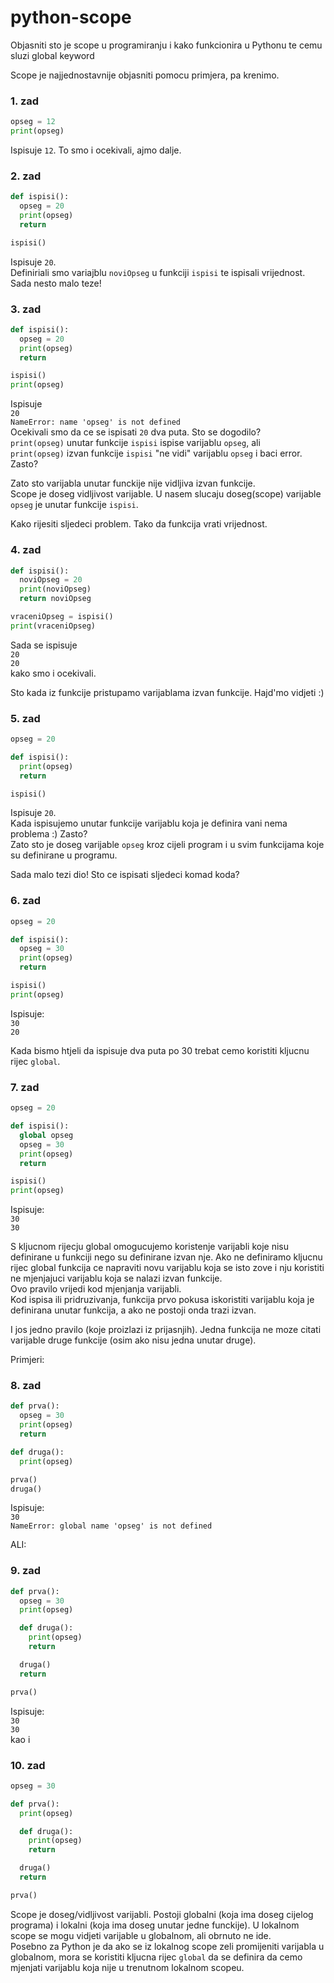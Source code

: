 # python-scope
Objasniti sto je scope u programiranju i kako funkcionira u Pythonu te cemu sluzi global keyword


Scope je najjednostavnije objasniti pomocu primjera, pa krenimo.

### 1. zad  
```python
opseg = 12
print(opseg)
```

Ispisuje `12`. To smo i ocekivali, ajmo dalje.

### 2. zad
```python
def ispisi():
  opseg = 20
  print(opseg)
  return

ispisi()
```

Ispisuje `20`.  
Definiriali smo variajblu `noviOpseg` u funkciji `ispisi` te ispisali vrijednost.  
Sada nesto malo teze!

### 3. zad
```python
def ispisi():
  opseg = 20
  print(opseg)
  return

ispisi()
print(opseg)
```

Ispisuje  
`20`  
`NameError: name 'opseg' is not defined`  
Ocekivali smo da ce se ispisati `20` dva puta. Sto se dogodilo?  
`print(opseg)` unutar funkcije `ispisi` ispise varijablu `opseg`, ali   
`print(opseg)` izvan funkcije `ispisi` "ne vidi" varijablu `opseg` i baci error. Zasto?

Zato sto varijabla unutar funckije nije vidljiva izvan funkcije.  
Scope je doseg vidljivost varijable. U nasem slucaju doseg(scope) varijable `opseg` je unutar funkcije `ispisi`.

Kako rijesiti sljedeci problem. Tako da funkcija vrati vrijednost.

### 4. zad
```python
def ispisi():
  noviOpseg = 20
  print(noviOpseg)
  return noviOpseg

vraceniOpseg = ispisi()
print(vraceniOpseg)
```

Sada se ispisuje  
`20`  
`20`  
kako smo i ocekivali.

Sto kada iz funkcije pristupamo varijablama izvan funkcije. Hajd'mo vidjeti :)

### 5. zad
```python
opseg = 20

def ispisi():
  print(opseg)
  return

ispisi()
```

Ispisuje `20`.   
Kada ispisujemo unutar funkcije varijablu koja je definira vani nema problema :) Zasto?  
Zato sto je doseg varijable `opseg` kroz cijeli program i u svim funkcijama koje su definirane u programu.

Sada malo tezi dio!
Sto ce ispisati sljedeci komad koda?

### 6. zad
```python
opseg = 20

def ispisi():
  opseg = 30
  print(opseg)
  return

ispisi()
print(opseg)
```

Ispisuje:   
`30`  
`20`  

Kada bismo htjeli da ispisuje dva puta po 30 trebat cemo koristiti kljucnu rijec `global`.

### 7. zad
```python
opseg = 20

def ispisi():
  global opseg
  opseg = 30
  print(opseg)
  return

ispisi()
print(opseg)
```

Ispisuje:   
`30`  
`30`  

S kljucnom rijecju global omogucujemo koristenje varijabli koje nisu definirane u funkciji nego su definirane izvan nje. Ako ne definiramo kljucnu rijec global funkcija ce napraviti novu varijablu koja se isto zove i nju koristiti ne mjenjajuci varijablu koja se nalazi izvan funkcije.  
Ovo pravilo vrijedi kod mjenjanja varijabli.  
Kod ispisa ili pridruzivanja, funkcija prvo pokusa iskoristiti varijablu koja je definirana unutar funkcija, a ako ne postoji onda trazi izvan.

I jos jedno pravilo (koje proizlazi iz prijasnjih). Jedna funkcija ne moze citati varijable druge funkcije (osim ako nisu jedna unutar druge).  

Primjeri:

### 8. zad
```python
def prva():
  opseg = 30
  print(opseg)
  return

def druga():
  print(opseg)

prva()
druga()
```

Ispisuje:  
`30`  
`NameError: global name 'opseg' is not defined`

ALI:

### 9. zad
```python
def prva():
  opseg = 30
  print(opseg)

  def druga():
    print(opseg)
    return

  druga()
  return

prva()
```

Ispisuje:  
`30`    
`30`  
kao i 

### 10. zad
```python
opseg = 30

def prva():
  print(opseg)

  def druga():
    print(opseg)
    return

  druga()
  return

prva()
```

Scope je doseg/vidljivost varijabli. Postoji globalni (koja ima doseg cijelog programa) i lokalni (koja ima doseg unutar jedne funckije). U lokalnom scope se mogu vidjeti varijable u globalnom, ali obrnuto ne ide.  
Posebno za Python je da ako se iz lokalnog scope zeli promijeniti varijabla u globalnom, mora se koristiti kljucna rijec `global` da se definira da cemo mjenjati varijablu koja nije u trenutnom lokalnom scopeu.


